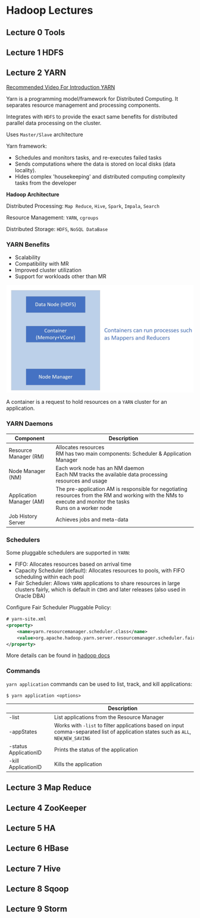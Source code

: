 # Hadoop Lectures

## Lecture 0 Tools

## Lecture 1 HDFS

## Lecture 2 YARN

[Recommended Video For Introduction YARN](https://www.youtube.com/watch?v=5vmP1-6xd6Y)

Yarn is a programming model/framework for Distributed Computing. It separates resource management and processing components.

Integrates with `HDFS` to provide the exact same benefits for distributed parallel data processing on the cluster.

Uses `Master/Slave` architecture

Yarn framework:

- Schedules and monitors tasks, and re-executes failed tasks
- Sends computations where the data is stored on local disks (data locality).
- Hides complex 'housekeeping' and distributed computing complexity tasks from the developer

**Hadoop Architecture**

Distributed Processing: `Map Reduce`, `Hive`, `Spark`, `Impala`, `Search`

Resource Management: `YARN`, `cgroups`

Distributed Storage: `HDFS`, `NoSQL DataBase`

### YARN Benefits

- Scalability
- Compatibility with MR
- Improved cluster utilization
- Support for workloads other than MR

<img src="Figures\NodeManager.png" alt="NodeManager" style="zoom:50%;" />

A container is a request to hold resources on a `YARN` cluster for an application.

### YARN Daemons

| Component                | Description                                                  |
| ------------------------ | ------------------------------------------------------------ |
| Resource Manager (RM)    | Allocates resources<br />RM has two main components: Scheduler & Application Manager |
| Node Manager (NM)        | Each work node has an NM daemon<br />Each NM tracks the available data processing resources and usage |
| Application Manager (AM) | The pre-application AM is responsible for negotiating resources from the RM and working with the NMs to execute and monitor the tasks<br />Runs on a worker node |
| Job History Server       | Achieves jobs and meta-data                                  |

### Schedulers

Some pluggable schedulers are supported in `YARN`:

- FIFO: Allocates resources based on arrival time
- Capacity Scheduler (default): Allocates resources to pools, with FIFO scheduling within each pool
-  Fair Scheduler: Allows `YARN` applications to share resources in large clusters fairly, which is default in `CDH5` and later releases (also used in Oracle DBA)

Configure Fair Scheduler Pluggable Policy:

```xml
# yarn-site.xml
<property>
	<name>yarn.resourcemanager.scheduler.class</name>
	<value>org.apache.hadoop.yarn.server.resourcemanager.scheduler.fair.FairScheduler</value>
</property>
```

More details can be found in [hadoop docs](https://hadoop.apache.org/docs/current/hadoop-yarn)

### Commands

`yarn application` commands can be used to list, track, and kill applications:

```
$ yarn application <options>
```

| <options>             | Description                                                  |
| --------------------- | ------------------------------------------------------------ |
| -list                 | List applications from the Resource Manager                  |
| -appStates            | Works with `-list` to filter applications based on input comma-separated list of application states such as `ALL`, `NEW`,`NEW_SAVING` |
| -status ApplicationID | Prints the status of the application                         |
| -kill ApplicationID   | Kills the application                                        |

## Lecture 3 Map Reduce

## Lecture 4 ZooKeeper

## Lecture 5 HA

## Lecture 6 HBase

## Lecture 7 Hive

## Lecture 8 Sqoop

## Lecture 9 Storm

